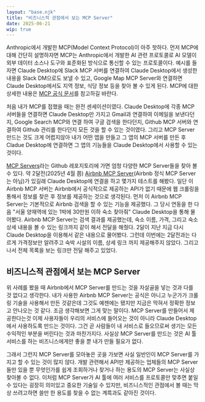 ```yaml
---
layout: "base.njk"
title: "비즈니스적 관점에서 보는 MCP Server"
date: 2025-06-21
wip: true
---
```


Anthropic에서 개발한 MCP(Model Context Protocol)이 아주 핫하다. 먼저 MCP에 대해 간단히 설명하자면 MCP는 Anthropic에서 개발한 AI 관련 프로토콜로 AI 모델이 외부 데이터 소스나 도구와 표준화된 방식으로 통신할 수 있는 프로토콜이다. 예시를 들자면 Claude Desktop에 Slack MCP 서버를 연결하여 Claude Desktop에서 생성한 내용을 Slack DM으로도 보낼 수 있고, Google Map MCP Server와 연결하면 Claude Desktop에서도 지역 정보, 식당 정보 등을 찾아 볼 수 있게 된다. MCP에 대한 상세한 내용은 [MCP 공식 문서](https://modelcontextprotocol.io/introduction)를 참고하길 바란다.

처음 내가 MCP를 접했을 때는 완전 센세이션이였다. Claude Desktop에 각종 MCP 서버들을 연결하면 Claude Desktop만 가지고 Gmail과 연결하여 이메일을 보낸다던지, Google Search MCP와 연결 하여 구글 검색을 한다던지, Github MCP 서버와 연결하여 Github 관리를 한다던지 모든 것을 할 수 있는 것이였다. 그리고 MCP Server 만드는 것도 크게 어렵지않아 내가 어떤 앱을 만들고 그 앱의 MCP 서버를 만든 후 Cladue Desktop에 연결하면 그 앱의 기능들을 Claude Desktop에서 사용할 수 있는 것이다.

[MCP Servers](https://github.com/modelcontextprotocol/servers)라는 Github 레포지토리에 가면 엄청 다양한 MCP Server들을 찾아 볼 수 있다. 약 2달전(2025년 4월 쯤) [Airbnb MCP Server](https://github.com/openbnb-org/mcp-server-airbnb)(Airbnb 정식 MCP Server는 아님)가 있길래  Claude Desktop에 연결을 하고 몇가지 테스트를 해봤다. 일단 이 Airbnb MCP 서버는 Airbnb에서 공식적으로 제공하는 API가 없기 때문에 웹 크롤링을 통해서 정보를 찾은 후 정보를 제공하는 것으로 생각된다. 먼저 이 Airbnb MCP Server는 기본적으로 Airbnb 검색을 할 수 있는 기능을 제공했다. 그 당시 연동을 한 다음 "서울 양재역에 있는 1박에 30만원 이하 숙소 찾아줘" Claude Desktop을 통해 물어봤다. 
Airbnb MCP Server는 검색 결과를 제공했는데, 숙소 이름, 가격, 그리고 숙소 상세 내용을 볼 수 있는 링크까지 같이 해서 전달을 해줬다. 2달이 지난 지금 다시 Claude Desktop을 이용해서 같은 내용으로 물어봤다. 그런데 이번에는 2달전과는 다르게 가격정보만 알려주고 숙박 시설의 이름, 상세 링크 까지 제공해주지 않았다. 그리고 나서 전체 목록을 보는 링크만 전달 해주고 있었다.

## 비즈니스적 관점에서 보는 MCP Server

위 사례를 봤을 때 Airbnb에서 MCP Server를 만드는 것을 자살골을 넣는 것과 다를 것 없다고 생각한다. 내가 사용한 Airbnb MCP Server는 공식은 아니고 누군가가 크롤링 기술을 사용해서 만든 것같은데 그것도 예젠에는 됐지만 지금은 막혀서 정확한 정보고 안나오는 것 같다. 조금 생각해보면 그게 맞는 말이다. MCP Server를 만들어서 제공한다는것 이제 사용자들이 우리의 서비스에 들어오는 것이 아니라 Claude Desktop에서 사용하도록 만드는 것이다. 그건 곧 사람들이 내 서비스로 들오므로써 생기는 모든 수익적인 부분을 버린다는 것과 마찬가지다. 사실상 MCP Server를 만드는 것은 AI 툴 서비스를 하는 비즈니스에게만 좋을 뿐 내가 만들 필요가 없다.

그래서 그런지 MCP Server를 모아놓은 곳을 가보면 사실 일반인이 MCP Server를 가지고 할 수 있는 것이 많지 않다. 개발 관련해서 API만 제공하는 업체들의 MCP Server 들만 있을 뿐 무엇인가를 쉽게 조회하거나 찾거나 하는 용도의 MCP Server는 사실상 찾아볼 수 없다. 이처럼 MCP Server가 AI 툴에 여러 서비스를 프로토콜만 맞추면 붙일 수 있다는 굉장히 의미있고 중요한 기술일 수 있지만, 비즈니스적인 관점에서 볼 때는 막상 쓰려고하면 쓸만 한 용도를 찾을 수 없는 계륵과도 같아진 것이다.
